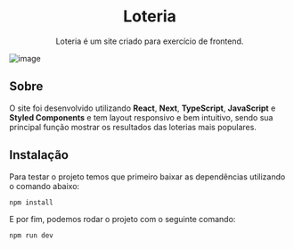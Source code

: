 <h1 align="center">Loteria</h1>

<p align="center">Loteria é um site criado para exercício de frontend.</p>

![image](https://user-images.githubusercontent.com/77306471/173629849-04920d54-aeed-4ba2-964e-44ea480b7a7e.png)

<h2>Sobre</h2>
<p>O site foi desenvolvido utilizando <b>React</b>, <b>Next</b>, <b>TypeScript</b>, <b>JavaScript</b> e <b>Styled Components</b> e tem layout responsivo e bem intuitivo, sendo sua principal função mostrar os resultados das loterias mais populares.</p>


<h2>Instalação</h2>
<p>Para testar o projeto temos que primeiro baixar as dependências utilizando o comando abaixo:</p>
<pre><code>npm install</code></pre>
<p>E por fim, podemos rodar o projeto com o seguinte comando:</p>
<pre><code>npm run dev</code></pre>
